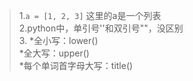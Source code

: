 >1.`a = [1, 2, 3]` 这里的a是一个列表  
>2.python中，单引号''和双引号""，没区别  
>3.   *全小写：lower()  
>     *全大写：upper()  
>     *每个单词首字母大写：title()  
